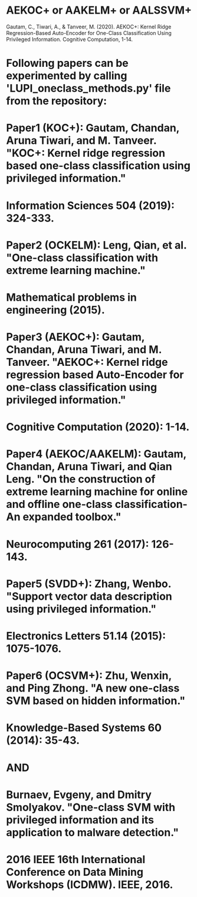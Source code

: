 # AEKOC+ or AAKELM+ or AALSSVM+

Gautam, C., Tiwari, A., & Tanveer, M. (2020). AEKOC+: Kernel Ridge Regression-Based Auto-Encoder for One-Class Classification Using Privileged Information. Cognitive Computation, 1-14.


# Following papers can be experimented by calling 'LUPI_oneclass_methods.py' file from the repository: 
    
# Paper1 (KOC+): Gautam, Chandan, Aruna Tiwari, and M. Tanveer. "KOC+: Kernel ridge regression based one-class classification using privileged information."
#  Information Sciences 504 (2019): 324-333.  

# Paper2 (OCKELM): Leng, Qian, et al. "One-class classification with extreme learning machine."
#    Mathematical problems in engineering (2015).

# Paper3 (AEKOC+): Gautam, Chandan, Aruna Tiwari, and M. Tanveer. "AEKOC+: Kernel ridge regression based Auto-Encoder for one-class classification using privileged information."
#    Cognitive Computation (2020): 1-14.

# Paper4 (AEKOC/AAKELM): Gautam, Chandan, Aruna Tiwari, and Qian Leng. "On the construction of extreme learning machine for online and offline one-class classification-An expanded toolbox."
#   Neurocomputing 261 (2017): 126-143.

# Paper5 (SVDD+): Zhang, Wenbo. "Support vector data description using privileged information."
#    Electronics Letters 51.14 (2015): 1075-1076.
        
# Paper6 (OCSVM+): Zhu, Wenxin, and Ping Zhong. "A new one-class SVM based on hidden information."
#    Knowledge-Based Systems 60 (2014): 35-43. 
# AND
# Burnaev, Evgeny, and Dmitry Smolyakov. "One-class SVM with privileged information and its application to malware detection."
#    2016 IEEE 16th International Conference on Data Mining Workshops (ICDMW). IEEE, 2016.

